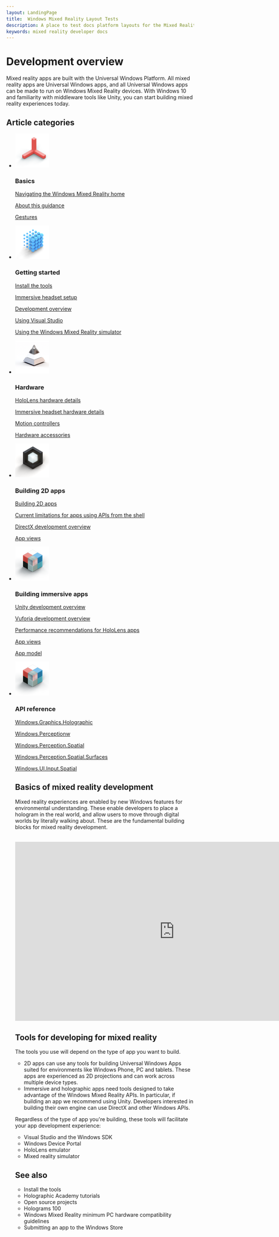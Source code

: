 ```yaml
---
layout: LandingPage
title:  Windows Mixed Reality Layout Tests
description: A place to test docs platform layouts for the Mixed Reality docs.
keywords: mixed reality developer docs 
---
```


# Development overview

Mixed reality apps are built with the Universal Windows Platform. All mixed reality apps are Universal Windows apps, and all Universal Windows apps can be made to run on Windows Mixed Reality devices. With Windows 10 and familiarity with middleware tools like Unity, you can start building mixed reality experiences today.

## Article categories

<ul class="panelContent cardsF">
    <li>
        <div class="cardSize">
            <div class="cardPadding">
                <div class="card">
                    <div class="cardImageOuter">
                        <div class="cardImage">
                            <img src="../icon_GetStarted.png" alt="Get started icon"/>
                        </div>
                    </div>
                    <div class="cardText">
                        <h3>Basics</h3>
                        <p>
                            <a href="Design/Get-started-with-design/What-is-mixed-reality.md">Navigating the Windows Mixed Reality home</a>
                        </p>
                        <p>
                            <a href="Design/Get-started-with-design/Coordinate systems">About this guidance</a>
                        </p>
                        <p>
                            <a href="Design/Get-started-with-design/The-pursuit-of-more-personal-computing.md">Gestures</a>
                        </p>
                    </div>
                </div>
            </div>
        </div>
    </li>
    <li>
        <div class="cardSize">
            <div class="cardPadding">
                <div class="card">
                    <div class="cardImageOuter">
                        <div class="cardImage">
                            <img src="../icon_Interaction.png" alt="Interaction design icon" />
                        </div>
                    </div>
                    <div class="cardText">
                        <h3>Getting started</h3>
                        <p>
                            <a href="Design/Interaction-design/Interaction-fundamentals.md">Install the tools</a>
                        </p>
                        <p>
                            <a href="Design/Interaction-design/Comfort.md">Immersive headset setup</a>
                        </p>
                        <p>
                            <a href="Design/Interaction-design/Gaze-targeting.md">Development overview</a>
                        </p>
                        <p>
                            <a href="Design/Interaction-design/Gestures.md">Using Visual Studio</a>
                        </p>
                         <p>
                            <a href="Design/Interaction-design/Voice-design.md">Using the Windows Mixed Reality simulator</a>
                        </p>
                    </div>
                </div>
            </div>
        </div>
    </li>
    <li>
        <div class="cardSize">
            <div class="cardPadding">
                <div class="card">
                    <div class="cardImageOuter">
                        <div class="cardImage">
                            <img src="../icon_Style.png" alt="Style icon" />
                        </div>
                    </div>
                    <div class="cardText">
                        <h3>Hardware</h3>
                        <p>
                            <a href="design/basics/design-and-ui-intro.md">HoloLens hardware details</a>
                        </p>
                         <p>
                            <a href="design/fluent-design-system/index.md">Immersive headset hardware details</a>
                        </p>
                        <p>
                            <a href="design/controls-and-patterns/index.md">Motion controllers</a>
                        </p>
                        <p>
                            <a href="design/downloads/index.md">Hardware accessories</a>
                        </p>                      
                    </div>
                </div>
            </div>
        </div>
    </li>
    <li>
        <div class="cardSize">
            <div class="cardPadding">
                <div class="card">
                    <div class="cardImageOuter">
                        <div class="cardImage">
                            <img src="../icon_AppPatterns.png" alt="App patterns icon" />
                        </div>
                    </div>
                    <div class="cardText">
                        <h3>Building 2D apps</h3>
                        <p>
                            <a href="enterprise/index.md">Building 2D apps</a>
                        </p>
                        <p>
                            <a href="packaging/index.md">Current limitations for apps using APIs from the shell</a>
                        </p>
                        <p>
                            <a href="porting/index.md">DirectX development overview</a>
                        </p>


<p>
                            <a href="winrt-components/index.md">App views</a>
                        </p>
                    </div>
                </div>
            </div>
        </div>
    </li>
    <li>
        <div class="cardSize">
            <div class="cardPadding">
                <div class="card">
                    <div class="cardImageOuter">
                        <div class="cardImage">
                            <img src="../icon_Controls.png" alt="Controls icon" />
                        </div>
                    </div>
                    <div class="cardText">
                        <h3>Building immersive apps</h3>
                        <p>
                            <a href="gaming/e2e.md">Unity development overview</a>
                        </p>
                        <p>
                            <a href="gaming/index.md">Vuforia development overview</a>
                        </p>
                        <p>
                            <a href="gaming/directx-programming.md">Performance recommendations for HoloLens apps</a>
                        </p>
                        <p>
                            <a href="xbox-apps/index.md">App views</a>
                        </p>
                        <p>
                            <a href="xbox-live/index.md">App model</a>
                        </p>
                    </div>
                </div>
            </div>
        </div>
    </li> 
        <li>
        <div class="cardSize">
            <div class="cardPadding">
                <div class="card">
                    <div class="cardImageOuter">
                        <div class="cardImage">
                            <img src="../icon_Controls.png" alt="Controls icon" />
                        </div>
                    </div>
                    <div class="cardText">
                        <h3>API reference</h3>
                        <p>
                            <a href="gaming/e2e.md">Windows.Graphics.Holographic</a>
                        </p>
                        <p>
                            <a href="gaming/index.md">Windows.Perceptionw</a>
                        </p>
                        <p>
                            <a href="gaming/directx-programming.md">Windows.Perception.Spatial</a>
                        </p>
                        <p>
                            <a href="xbox-apps/index.md">Windows.Perception.Spatial.Surfaces</a>
                        </p>
                        <p>
                            <a href="xbox-live/index.md">Windows.UI.Input.Spatial</a>
                        </p>
                    </div>
                </div>
            </div>
        </div>
    </li
</ul>





## Basics of mixed reality development

Mixed reality experiences are enabled by new Windows features for environmental understanding. These enable developers to place a hologram in the real world, and allow users to move through digital worlds by literally walking about. These are the fundamental building blocks for mixed reality development.

<br>
<iframe width="854" height="480" src="https://www.youtube.com/embed/2MqGrF6JaOM" frameborder="0" allow="autoplay; encrypted-media" allowfullscreen></iframe>

## Tools for developing for mixed reality

The tools you use will depend on the type of app you want to build.

- 2D apps can use any tools for building Universal Windows Apps suited for environments like Windows Phone, PC and tablets. These apps are experienced as 2D projections and can work across multiple device types.
- Immersive and holographic apps need tools designed to take advantage of the Windows Mixed Reality APIs. In particular, if building an app we recommend using Unity. Developers interested in building their own engine can use DirectX and other Windows APIs.
 
Regardless of the type of app you're building, these tools will facilitate your app development experience:

- Visual Studio and the Windows SDK
- Windows Device Portal
- HoloLens emulator
- Mixed reality simulator

## See also

- Install the tools
- Holographic Academy tutorials
- Open source projects
- Holograms 100
- Windows Mixed Reality minimum PC hardware compatibility guidelines
- Submitting an app to the Windows Store
